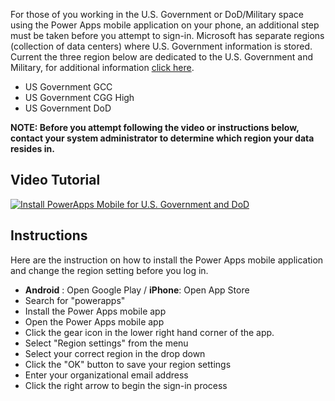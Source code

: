 For those of you working in the U.S. Government or DoD/Military space using the Power Apps mobile application on your phone, an additional step must be taken before you attempt to sign-in.  Microsoft has separate regions (collection of data centers) where U.S. Government information is stored.  Current the three region below are dedicated to the U.S. Government and Military, for additional information [click here](https://docs.microsoft.com/en-us/power-platform/admin/microsoft-dynamics-365-government).
 - US Government GCC
 - US Government CGG High
 - US Government DoD

**NOTE: Before you attempt following the video or instructions below, contact your system administrator to determine which region your data resides in.**

## Video Tutorial
[![Install PowerApps Mobile for U.S. Government and DoD](http://img.youtube.com/vi/rP16iRNXq5M/0.jpg)](http://www.youtube.com/watch?v=rP16iRNXq5M "Install PowerApps Mobile for U.S. Government and DoD")

## Instructions
Here are the instruction on how to install the Power Apps mobile application and change the region setting before you log in.

 - **Android** : Open Google Play / **iPhone**: Open App Store
 - Search for "powerapps"
 - Install the Power Apps mobile app
 - Open the Power Apps mobile app
 - Click the gear icon in the lower right hand corner of the app.
 - Select "Region settings" from the menu
 - Select your correct region in the drop down
 - Click the "OK" button to save your region settings
 - Enter your organizational email address
 - Click the right arrow to begin the sign-in process

<!--stackedit_data:
eyJoaXN0b3J5IjpbMTkxODUxMTI2NiwtMTAwNDM3MTAzNCw4OT
YzMzM0ODldfQ==
-->